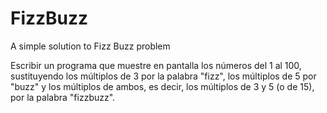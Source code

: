 # FizzBuzz
A simple solution to Fizz Buzz problem


Escribir un programa que muestre en pantalla los números del 1 al 100, 
sustituyendo los múltiplos de 3 por la palabra "fizz", los múltiplos de 
5 por "buzz" y los múltiplos de ambos, es decir, 
los múltiplos de 3 y 5 (o de 15), por la palabra "fizzbuzz".
